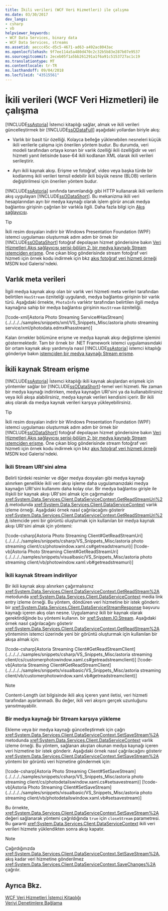 ```yaml
---
title: İkili verileri (WCF Veri Hizmetleri) ile çalışma
ms.date: 03/30/2017
dev_langs:
- csharp
- vb
helpviewer_keywords:
- WCF Data Services, binary data
- WCF Data Services, streams
ms.assetid: aeccc45c-d5c5-4671-ad63-a492ac8043ac
ms.openlocfilehash: 9f7ee114a5a480d470c2c32b5b83e287b07e9537
ms.sourcegitcommit: 2eceb05f1a5bb261291a1f6a91c5153727ac1c19
ms.translationtype: MT
ms.contentlocale: tr-TR
ms.lasthandoff: 09/04/2018
ms.locfileid: "43515561"
---
```

# <a name="working-with-binary-data-wcf-data-services"></a>İkili verileri (WCF Veri Hizmetleri) ile çalışma
[!INCLUDE[ssAstoria](../../../../includes/ssastoria-md.md)] İstemci kitaplığı sağlar, almak ve ikili verileri güncelleştirmek bir [!INCLUDE[ssODataFull](../../../../includes/ssodatafull-md.md)] aşağıdaki yollardan biriyle akış:  
  
-   Varlık bir basit tür özelliği. Kolayca belleğe yüklenebilen nesneleri küçük ikili verilerle çalışma için önerilen yöntem budur. Bu durumda, veri modeli tarafından ortaya konan bir varlık özelliği ikili özelliğidir ve veri hizmeti yanıt iletisinde base-64 ikili kodlanan XML olarak ikili verileri serileştirir.  
  
-   Ayrı ikili kaynak akışı. Erişme ve fotoğraf, video veya başka türde bir kodlanmış ikili verileri temsil edebilir ikili büyük nesne (BLOB) verilerin değiştirilmesi için önerilen yöntem budur.  
  
 [!INCLUDE[ssAstoria](../../../../includes/ssastoria-md.md)] sınıfında tanımlandığı gibi HTTP kullanarak ikili verilerin akış uygulayan [!INCLUDE[ssODataShort](../../../../includes/ssodatashort-md.md)]. Bu mekanizma ikili veri hesaplarından ayrı bir medya kaynağı olarak işlem görür ancak medya bağlantısı girişinin çağrılan bir varlıkla ilgili. Daha fazla bilgi için [Akış sağlayıcısı](../../../../docs/framework/data/wcf/streaming-provider-wcf-data-services.md).  
  
> [!TIP]
>  İkili resim dosyaları indirir bir Windows Presentation Foundation (WPF) istemci uygulaması oluşturmak adım adım bir örnek bir [!INCLUDE[ssODataShort](../../../../includes/ssodatashort-md.md)] fotoğraf depolayan hizmet gönderisine bakın [Veri Hizmetleri Akış sağlayıcısı serisi-bölüm 2: bir medya kaynağı Stream istemciden erişme](https://go.microsoft.com/fwlink/?LinkId=201637). Öne çıkan blog gönderisinde stream fotoğraf veri hizmeti için örnek kodu indirmek için bkz [akış fotoğraf veri hizmeti örneği](https://go.microsoft.com/fwlink/?LinkId=198988) MSDN kod Galerisi'ndeki.  
  
## <a name="entity-metadata"></a>Varlık meta verileri  
 İlgili medya kaynak akışı olan bir varlık veri hizmeti meta verileri tarafından belirtilen `HasStream` özniteliği uygulandı, medya bağlantısı girişinin bir varlık türü. Aşağıdaki örnekte, `PhotoInfo` varlıktır tarafından belirtilen ilgili medya kaynağına sahip bir medya bağlantısı girişinin `HasStream` özniteliği.  
  
 [!code-xml[Astoria Photo Streaming Service#HasStream](../../../../samples/snippets/xml/VS_Snippets_Misc/astoria photo streaming service/xml/photodata.edmx#hasstream)]  
  
 Kalan örnekler bölümüne erişme ve medya kaynak akışı değiştirme işlemini göstermektedir. Tam bir örnek bir .NET Framework istemci uygulamasındaki bir ortam kaynak akışı yardımıyla nasıl [!INCLUDE[ssAstoria](../../../../includes/ssastoria-md.md)] istemci kitaplığı gönderiye bakın [istemciden bir medya kaynağı Stream erişme](https://go.microsoft.com/fwlink/?LinkID=201637).  
  
## <a name="accessing-the-binary-resource-stream"></a>İkili kaynak Stream erişme  
 [!INCLUDE[ssAstoria](../../../../includes/ssastoria-md.md)] İstemci kitaplığı ikili kaynak akışlardan erişmek için yöntemler sağlar bir [!INCLUDE[ssODataShort](../../../../includes/ssodatashort-md.md)]-temel veri hizmeti. Ne zaman bir medya kaynağı indirirken, medya kaynağın URI'sini ya da kullanabilirsiniz veya ikili akışa alabilirsiniz, medya kaynak verileri kendisini içerir. Bir ikili akış olarak da medya kaynak verileri karşıya yükleyebilirsiniz.  
  
> [!TIP]
>  İkili resim dosyaları indirir bir Windows Presentation Foundation (WPF) istemci uygulaması oluşturmak adım adım bir örnek bir [!INCLUDE[ssODataShort](../../../../includes/ssodatashort-md.md)] fotoğraf depolayan hizmet gönderisine bakın [Veri Hizmetleri Akış sağlayıcısı serisi-bölüm 2: bir medya kaynağı Stream istemciden erişme](https://go.microsoft.com/fwlink/?LinkId=201637). Öne çıkan blog gönderisinde stream fotoğraf veri hizmeti için örnek kodu indirmek için bkz [akış fotoğraf veri hizmeti örneği](https://go.microsoft.com/fwlink/?LinkId=198988) MSDN kod Galerisi'ndeki.  
  
### <a name="getting-the-uri-of-the-binary-stream"></a>İkili Stream URI'sini alma  
 Belirli türdeki resimler ve diğer medya dosyaları gibi medya kaynağı alınırken genellikle ikili veri akışı işleme daha uygulamanızdaki medya kaynağın URI'sini kullanımı daha kolay olur. Bir medya bağlantısı girişle ile ilişkili bir kaynak akışı URI'sini almak için çağırmalıdır <xref:System.Data.Services.Client.DataServiceContext.GetReadStreamUri%2A> metodunda <xref:System.Data.Services.Client.DataServiceContext> varlık izleme örneği. Aşağıdaki örnek nasıl çağrılacağını gösterir <xref:System.Data.Services.Client.DataServiceContext.GetReadStreamUri%2A> istemcide yeni bir görüntü oluşturmak için kullanılan bir medya kaynak akışı URI'sini almak için yöntemi:  
  
 [!code-csharp[Astoria Photo Streaming Client#GetReadStreamUri](../../../../samples/snippets/csharp/VS_Snippets_Misc/astoria photo streaming client/cs/photowindow.xaml.cs#getreadstreamuri)]
 [!code-vb[Astoria Photo Streaming Client#GetReadStreamUri](../../../../samples/snippets/visualbasic/VS_Snippets_Misc/astoria photo streaming client/vb/photowindow.xaml.vb#getreadstreamuri)]  
  
### <a name="downloading-the-binary-resource-stream"></a>İkili kaynak Stream indiriliyor  
 Bir ikili kaynak akışı alınırken çağırmalısınız <xref:System.Data.Services.Client.DataServiceContext.GetReadStream%2A> metodunda <xref:System.Data.Services.Client.DataServiceContext> media link entry izleme örneği. Bu yöntem, döndüren veri hizmetine bir istek gönderir. bir <xref:System.Data.Services.Client.DataServiceStreamResponse> başvuru kaynağı içeren akış olan nesne. Uygulamanız ikili bir kaynak olarak gerektirdiğinde bu yöntemi kullanın. bir <xref:System.IO.Stream>. Aşağıdaki örnek nasıl çağrılacağını gösterir <xref:System.Data.Services.Client.DataServiceContext.GetReadStream%2A> yönteminin istemci üzerinde yeni bir görüntü oluşturmak için kullanılan bir akışa almak için:  
  
 [!code-csharp[Astoria Streaming Client#GetReadStreamClient](../../../../samples/snippets/csharp/VS_Snippets_Misc/astoria streaming client/cs/customerphotowindow.xaml.cs#getreadstreamclient)]
 [!code-vb[Astoria Streaming Client#GetReadStreamClient](../../../../samples/snippets/visualbasic/VS_Snippets_Misc/astoria streaming client/vb/customerphotowindow.xaml.vb#getreadstreamclient)]  
  
> [!NOTE]
>  Content-Length üst bilgisinde ikili akış içeren yanıt iletisi, veri hizmeti tarafından ayarlanmadı. Bu değer, ikili veri akışını gerçek uzunluğunu yansıtmayabilir.  
  
### <a name="uploading-a-media-resource-as-a-stream"></a>Bir medya kaynağı bir Stream karşıya yükleme  
 Ekleme veya bir medya kaynağı güncelleştirmek için çağrı <xref:System.Data.Services.Client.DataServiceContext.SetSaveStream%2A> metodunda <xref:System.Data.Services.Client.DataServiceContext> varlık izleme örneği. Bu yöntem, sağlanan akıştan okunan medya kaynağı içeren veri hizmetine bir istek gönderir. Aşağıdaki örnek nasıl çağrılacağını gösterir <xref:System.Data.Services.Client.DataServiceContext.SetSaveStream%2A> yöntemi bir görüntü veri hizmetine göndermek için:  
  
 [!code-csharp[Astoria Photo Streaming Client#SetSaveStream](../../../../samples/snippets/csharp/VS_Snippets_Misc/astoria photo streaming client/cs/photodetailswindow.xaml.cs#setsavestream)]
 [!code-vb[Astoria Photo Streaming Client#SetSaveStream](../../../../samples/snippets/visualbasic/VS_Snippets_Misc/astoria photo streaming client/vb/photodetailswindow.xaml.vb#setsavestream)]  
  
 Bu örnekte, <xref:System.Data.Services.Client.DataServiceContext.SetSaveStream%2A> değeri sağlanarak yöntemi çağrıldığında `true` için `closeStream` parametresi. Bu garanti <xref:System.Data.Services.Client.DataServiceContext> ikili veri verileri hizmete yüklendikten sonra akışı kapatır.  
  
> [!NOTE]
>  Çağırdığınızda <xref:System.Data.Services.Client.DataServiceContext.SetSaveStream%2A>, akış kadar veri hizmetine gönderilmez <xref:System.Data.Services.Client.DataServiceContext.SaveChanges%2A> çağrılır.  
  
## <a name="see-also"></a>Ayrıca Bkz.  
 [WCF Veri Hizmetleri İstemci Kitaplığı](../../../../docs/framework/data/wcf/wcf-data-services-client-library.md)  
 [Veriyi Denetimlere Bağlama](../../../../docs/framework/data/wcf/binding-data-to-controls-wcf-data-services.md)
